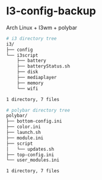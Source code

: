 # I3-config-backup
Arch Linux + I3wm + polybar 


``` bash
# i3 directory tree
i3/
├── config
└── i3script
    ├── battery
    ├── batteryStatus.sh
    ├── disk
    ├── mediaplayer
    ├── memory
    └── wifi

1 directory, 7 files
```

``` bash
# polybar directory tree
polybar/
├── bottom-config.ini
├── color.ini
├── launch.sh
├── module.ini
├── script
│   └── updates.sh
├── top-config.ini
└── user_modules.ini

1 directory, 7 files
```
